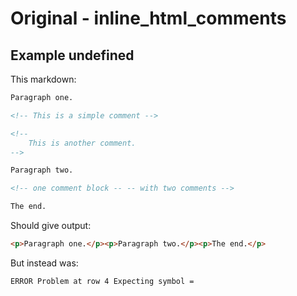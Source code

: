 # Original - inline_html_comments

## Example undefined

This markdown:

```markdown
Paragraph one.

<!-- This is a simple comment -->

<!--
	This is another comment.
-->

Paragraph two.

<!-- one comment block -- -- with two comments -->

The end.

```

Should give output:

```html
<p>Paragraph one.</p><p>Paragraph two.</p><p>The end.</p>
```

But instead was:

```html
ERROR Problem at row 4 Expecting symbol =
```
